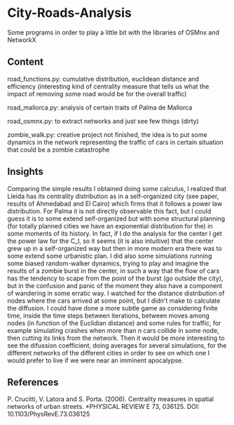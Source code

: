 # City-Roads-Analysis
Some programs in order to play a little bit with the libraries of OSMnx and NetworkX

## Content
road_functions.py: cumulative distribution, euclidean distance and efficiency (interesting kind of centrality measure that tells us what the impact of removing some road would be for the overall traffic)

road_mallorca.py: analysis of certain traits of Palma de Mallorca

road_osmnx.py: to extract networks and just see few things (dirty)

zombie_walk.py: creative project not finished, the idea is to put some dynamics in the network representing the traffic of cars in certain situation that could be a zombie catastrophe

## Insights

Comparing the simple results I obtained doing some calculus, I realized that Lleida has its centrality distribution as in a self-organized city (see paper, results of Ahmedabad and El Cairo) which firms that it follows a power law distribution. For Palma it is not directly observable this fact, but I could guess it is to some extend self-organized but with some structural planning (for totally planned cities we have an exponential distribution for the) in some moments of its history. In fact, if I do the analysis for the center I get the power law for the C_I, so it seems (it is also intuitive) 
that the center grew up in a self-organized way but then in more modern era there was to some extend some urbanistic plan.
I did also some simulations running some biased random-walker dynamics, trying to play and imagine the results 
of a zombie burst in the center, in such a way that the flow of cars has the tendency to scape from the point of the burst 
(go outside the city), but in the confusion and panic of the moment they also have a component of wandering in some erratic way. 
I watched for the distance distribution of nodes where the cars arrived at some point, but I didn't make to calculate the diffusion. 
I could have done a more subtle game as considering finite time, inside the time steps between iterations, between moves among nodes (in function of the Euclidian distance) and some rules for traffic, for example simulating crashes when more than $n$ cars collide in some node, then cutting its links from the network. Then it would be more interesting to see the difussion coefficient, doing averages for several simulations, for the different networks of the different cities in order to see on which one I would prefer to live if we were near an imminent apocalypse.

## References
P. Crucitti, V. Latora and S. Porta. (2006). Centrality measures in spatial networks of urban streets. *PHYSICAL REVIEW E 73, 036125. DOI: 10.1103/PhysRevE.73.036125
